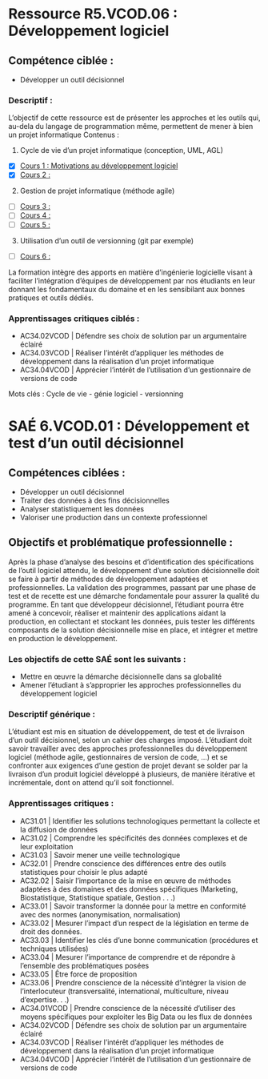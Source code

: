# Ressource R5.VCOD.06 : Développement logiciel

## Compétence ciblée :
- Développer un outil décisionnel

### Descriptif :
L’objectif de cette ressource est de présenter les approches et les outils qui, au-dela du langage de programmation même,
permettent de mener à bien un projet informatique
Contenus :
1. Cycle de vie d’un projet informatique (conception, UML, AGL)
- [x] [Cours 1 : Motivations au développement logiciel](https://denis-migdal.github.io/Cours/dist/dev/pages/R5-06-VCOD/CM/CM1/)
- [x] [Cours 2 : ]()

2. Gestion de projet informatique (méthode agile)
- [ ] [Cours 3 : ](/R5-VCOD-06/Cours_3/cm.html)
- [ ] [Cours 4 : ](/R5-VCOD-06/Cours_4/cm.html)
- [ ] [Cours 5 : ](/R5-VCOD-06/Cours_5/cm.html)

3. Utilisation d’un outil de versionning (git par exemple)
- [ ] [Cours 6 : ]()

La formation intègre des apports en matière d’ingénierie logicielle visant à faciliter l’intégration d’équipes de développement par
nos étudiants en leur donnant les fondamentaux du domaine et en les sensibilant aux bonnes pratiques et outils dédiés.

### Apprentissages critiques ciblés :
- AC34.02VCOD | Défendre ses choix de solution par un argumentaire éclairé
- AC34.03VCOD | Réaliser l’intérêt d’appliquer les méthodes de développement dans la réalisation d’un projet informatique
- AC34.04VCOD | Apprécier l’intérêt de l’utilisation d’un gestionnaire de versions de code

Mots clés :
Cycle de vie - génie logiciel - versionning

# SAÉ 6.VCOD.01 : Développement et test d’un outil décisionnel

## Compétences ciblées :
- Développer un outil décisionnel
- Traiter des données à des fins décisionnelles
- Analyser statistiquement les données
- Valoriser une production dans un contexte professionnel

## Objectifs et problématique professionnelle :

Après la phase d’analyse des besoins et d’identification des spécifications de l’outil logiciel attendu, le développement d’une
solution décisionnelle doit se faire à partir de méthodes de développement adaptées et professionnelles. La validation des programmes, passant par une phase de test et de recette est une démarche fondamentale pour assurer la qualité du programme.
En tant que développeur décisionnel, l’étudiant pourra être amené à concevoir, réaliser et maintenir des applications aidant la
production, en collectant et stockant les données, puis tester les différents composants de la solution décisionnelle mise en
place, et intégrer et mettre en production le développement.

### Les objectifs de cette SAÉ sont les suivants :
- Mettre en œuvre la démarche décisionnelle dans sa globalité
- Amener l’étudiant à s’approprier les approches professionnelles du développement logiciel

### Descriptif générique :
L’étudiant est mis en situation de développement, de test et de livraison d’un outil décisionnel, selon un cahier des charges
imposé. L’étudiant doit savoir travailler avec des approches professionnelles du développement logiciel (méthode agile, gestionnaires de version de code, ...) et se confronter aux exigences d’une gestion de projet devant se solder par la livraison d’un
produit logiciel développé à plusieurs, de manière itérative et incrémentale, dont on attend qu’il soit fonctionnel.

### Apprentissages critiques :
- AC31.01 | Identifier les solutions technologiques permettant la collecte et la diffusion de données
- AC31.02 | Comprendre les spécificités des données complexes et de leur exploitation
- AC31.03 | Savoir mener une veille technologique
- AC32.01 | Prendre conscience des différences entre des outils statistiques pour choisir le plus adapté
- AC32.02 | Saisir l’importance de la mise en œuvre de méthodes adaptées à des domaines et des données spécifiques (Marketing, Biostatistique, Statistique spatiale, Gestion . . .)
- AC33.01 | Savoir transformer la donnée pour la mettre en conformité avec des normes (anonymisation, normalisation)
- AC33.02 | Mesurer l’impact d’un respect de la législation en terme de droit des données.
- AC33.03 | Identifier les clés d’une bonne communication (procédures et techniques utilisées)
- AC33.04 | Mesurer l’importance de comprendre et de répondre à l’ensemble des problématiques posées
- AC33.05 | Être force de proposition
- AC33.06 | Prendre conscience de la nécessité d’intégrer la vision de l’interlocuteur (transversalité, international, multiculture, niveau d’expertise. . .)
- AC34.01VCOD | Prendre conscience de la nécessité d’utiliser des moyens spécifiques pour exploiter les Big Data ou les flux de données
- AC34.02VCOD | Défendre ses choix de solution par un argumentaire éclairé
- AC34.03VCOD | Réaliser l’intérêt d’appliquer les méthodes de développement dans la réalisation d’un projet informatique
- AC34.04VCOD | Apprécier l’intérêt de l’utilisation d’un gestionnaire de versions de code
